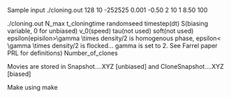 Sample input
./cloning.out 128 10 -252525 0.001 -0.50 2 10 1 8.50 100


./cloning.out N_max t_cloningtime randomseed timestep(dt) S(biasing variable, 0 for unbiased) v_0(speed) tau(not used) soft(not used) epsilon(episilon>\gamma \times density/2 is homogenous phase, epsilon< \gamma \times density/2 is flocked... gamma is set to 2. See Farrel paper PRL for definitions) Number_of_clones


Movies are stored in Snapshot....XYZ [unbiased] and CloneSnapshot....XYZ [biased]

Make using make


